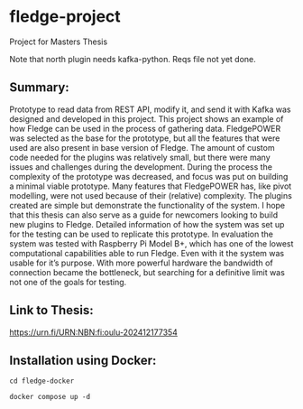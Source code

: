 # fledge-project
Project for Masters Thesis

Note that north plugin needs kafka-python.
Reqs file not yet done.

## Summary:
Prototype to read data from REST API, modify it, and send it with Kafka was designed 
and developed in this project. This project shows an example of how Fledge can be 
used in the process of gathering data. FledgePOWER was selected as the base for the 
prototype, but all the features that were used are also present in base version of Fledge.
The amount of custom code needed for the plugins was relatively small, but there 
were many issues and challenges during the development. During the process the 
complexity of the prototype was decreased, and focus was put on building a minimal 
viable prototype. Many features that FledgePOWER has, like pivot modelling, were 
not used because of their (relative) complexity. The plugins created are simple but 
demonstrate the functionality of the system. I hope that this thesis can also serve as a 
guide for newcomers looking to build new plugins to Fledge. Detailed information of 
how the system was set up for the testing can be used to replicate this prototype.
In evaluation the system was tested with Raspberry Pi Model B+, which has one of 
the lowest computational capabilities able to run Fledge. Even with it the system was 
usable for it’s purpose. With more powerful hardware the bandwidth of connection 
became the bottleneck, but searching for a definitive limit was not one of the goals for 
testing.

## Link to Thesis:
https://urn.fi/URN:NBN:fi:oulu-202412177354

## Installation using Docker:

`cd fledge-docker`

`docker compose up -d`

